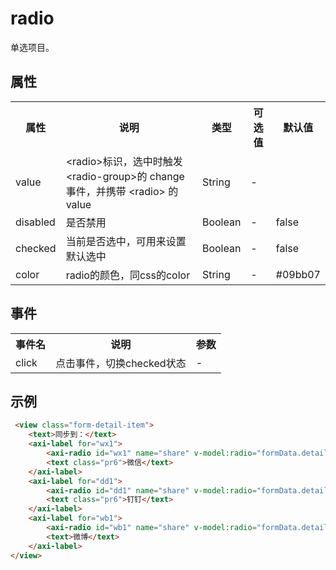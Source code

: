 # radio
单选项目。
<h2 id="cid_1">属性</h2>
<table>
    <tr>
        <th>属性</th>
        <th>说明</th>
        <th>类型</th>
        <th>可选值</th>
        <th>默认值</th>
    </tr>
    <tr>
        <td>value</td>
        <td>&lt;radio&gt;标识，选中时触发&lt;radio-group&gt;的 change 事件，并携带 &lt;radio&gt; 的 value</td>
        <td>String</td>
        <td>-</td>
        <td></td>
    </tr>
    <tr>
        <td>disabled</td>
        <td>是否禁用</td>
        <td>Boolean</td>
        <td>-</td>
        <td>false</td>
    </tr>
    <tr>
        <td>checked</td>
        <td>当前是否选中，可用来设置默认选中</td>
        <td>Boolean</td>
        <td>-</td>
        <td>false</td>
    </tr>
    <tr>
        <td>color</td>
        <td>radio的颜色，同css的color</td>
        <td>String</td>
        <td>-</td>
        <td>#09bb07</td>
    </tr>
</table>

<h2 id="cid_2">事件</h2>

<table>
    <tr>
        <th>事件名</th>
        <th>说明</th>
        <th>参数</th>
    </tr>
    <tr>
        <td>click</td>
        <td>点击事件，切换checked状态</td>
        <td>-</td>
    </tr>
</table>

<h2 id="cid_2">示例</h2>

```html
 <view class="form-detail-item">
    <text>同步到：</text>
    <axi-label for="wx1">
        <axi-radio id="wx1" name="share" v-model:radio="formData.detail.share1" value="1"></axi-radio>
        <text class="pr6">微信</text>
    </axi-label>
    <axi-label for="dd1">
        <axi-radio id="dd1" name="share" v-model:radio="formData.detail.share1" value="2"></axi-radio>
        <text class="pr6">钉钉</text>
    </axi-label>
    <axi-label for="wb1">
        <axi-radio id="wb1" name="share" v-model:radio="formData.detail.share1" value="3"></axi-radio>
        <text>微博</text>
    </axi-label>
</view>
```